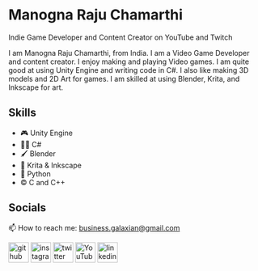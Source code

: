 

# Manogna Raju Chamarthi

Indie Game Developer and Content Creator on YouTube and Twitch

I am Manogna Raju Chamarthi, from India. I am a Video Game Developer and content creator. I enjoy making and playing Video games. I am quite good at using Unity Engine and writing code in C#. I also like making 3D models and 2D Art for games. I am skilled at using Blender, Krita, and Inkscape for art.

## Skills
* 🎮 Unity Engine
* 👩‍💻 C#
* 🖌  Blender
* 🎨 Krita & Inkscape 
* 🐍 Python 
* © C and C++

 
## Socials

📫 How to reach me: business.galaxian@gmail.com 


[<img src='https://cdn.jsdelivr.net/npm/simple-icons@3.0.1/icons/github.svg' alt='github' height='40'>](https://github.com/ManognaRajuChamarthi)  [<img src='https://cdn.jsdelivr.net/npm/simple-icons@3.0.1/icons/instagram.svg' alt='instagram' height='40'>](https://www.instagram.com/imjustmystic)  [<img src='https://cdn.jsdelivr.net/npm/simple-icons@3.0.1/icons/twitter.svg' alt='twitter' height='40'>](https://twitter.com/loop_ends)  [<img src='https://cdn.jsdelivr.net/npm/simple-icons@3.0.1/icons/youtube.svg' alt='YouTube' height='40'>](https://www.youtube.com/@studiomysticgames)  [<img src='https://cdn.jsdelivr.net/npm/simple-icons@3.0.1/icons/github.svg' alt='linkedin' height='40'>](https://www.linkedin.com/in/manogna-raju-chamarthi-381505268/)

